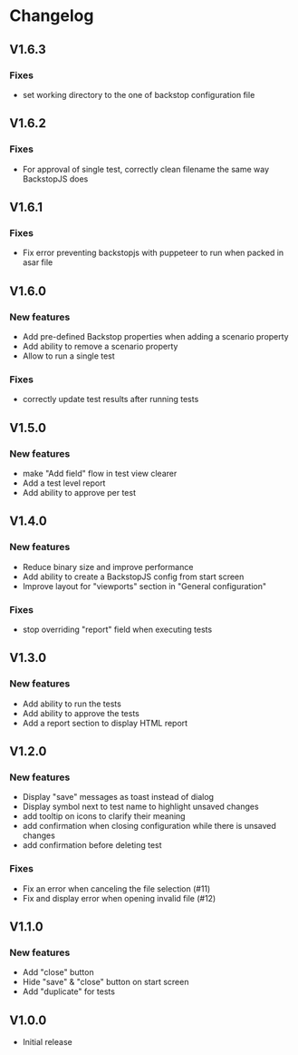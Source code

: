 # Changelog

## V1.6.3
### Fixes
- set working directory to the one of backstop configuration file 

## V1.6.2
### Fixes
- For approval of single test, correctly clean filename the same way BackstopJS does

## V1.6.1
### Fixes
- Fix error preventing backstopjs with puppeteer to run when packed in asar file 

## V1.6.0
### New features
- Add pre-defined Backstop properties when adding a scenario property
- Add ability to remove a scenario property
- Allow to run a single test 

### Fixes
- correctly update test results after running tests

## V1.5.0
### New features
- make "Add field" flow in test view clearer
- Add a test level report
- Add ability to approve per test

## V1.4.0
### New features
- Reduce binary size and improve performance
- Add ability to create a BackstopJS config from start screen
- Improve layout for "viewports" section in "General configuration"

### Fixes
- stop overriding "report" field when executing tests

## V1.3.0
### New features
- Add ability to run the tests
- Add ability to approve the tests 
- Add a report section to display HTML report

## V1.2.0
### New features
- Display "save" messages as toast instead of dialog
- Display symbol next to test name to highlight unsaved changes
- add tooltip on icons to clarify their meaning
- add confirmation when closing configuration while there is unsaved changes
- add confirmation before deleting test
 
### Fixes
- Fix an error when canceling the file selection (#11)
- Fix and display error when opening invalid file (#12)

## V1.1.0
### New features
- Add "close" button
- Hide "save" & "close" button on start screen
- Add "duplicate" for tests

## V1.0.0
- Initial release